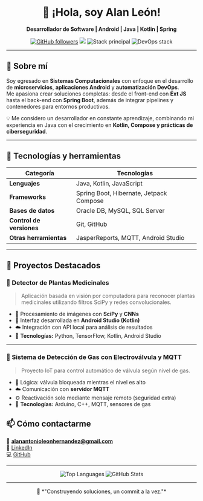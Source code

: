 <h1 align="center">👋 ¡Hola, soy Alan León!</h1>

<p align="center">
  <strong>Desarrollador de Software | Android | Java | Kotlin | Spring </strong>
</p>

<p align="center">
  <a href="https://github.com/aalanleoh"><img src="https://img.shields.io/github/followers/alanleon?style=social" alt="GitHub followers"></a>
  <a href="https://www.linkedin.com/in/alan-antonio-le%C3%B3n-hern%C3%A1ndez-0271962a3/"><img src="https://img.shields.io/badge/LinkedIn-Perfil-blue?logo=linkedin&logoColor=white"></a>
  <img src="https://img.shields.io/badge/Code-Java%20%7C%20Kotlin%20%7C%20Spring%20Boot%20%7C%20Ext%20JS-green?logo=code" alt="Stack principal">
  <img src="https://img.shields.io/badge/DevOps-Docker%20%7C%20AWS%20%7C%20JFrog%20%7C%20CI%2FCD-blueviolet?logo=githubactions" alt="DevOps stack">
</p>

---

## 🚀 Sobre mí

Soy egresado en **Sistemas Computacionales** con enfoque en el desarrollo de **microservicios**, **aplicaciones Android** y **automatización DevOps**.  
Me apasiona crear soluciones completas: desde el front-end con **Ext JS** hasta el back-end con **Spring Boot**, además de integrar pipelines y contenedores para entornos productivos.

💡 Me considero un desarrollador en constante aprendizaje, combinando mi experiencia en Java con el crecimiento en **Kotlin, Compose y prácticas de ciberseguridad**.

---

## 🧠 Tecnologías y herramientas

| Categoría | Tecnologías |
|------------|-------------|
| **Lenguajes** | Java, Kotlin, JavaScript |
| **Frameworks** | Spring Boot, Hibernate, Jetpack Compose |
| **Bases de datos** | Oracle DB, MySQL, SQL Server |
| **Control de versiones** | Git, GitHub |
| **Otras herramientas** | JasperReports, MQTT, Android Studio |

---

## 🧩 Proyectos Destacados

### 🌿 Detector de Plantas Medicinales
> Aplicación basada en visión por computadora para reconocer plantas medicinales utilizando filtros SciPy y redes convolucionales.

- 🔬 Procesamiento de imágenes con **SciPy** y **CNNs**
- 📱 Interfaz desarrollada en **Android Studio (Kotlin)**
- ☁️ Integración con API local para análisis de resultados  
- 🧾 **Tecnologías:** Python, TensorFlow, Kotlin, Android Studio

---


### 🧰 Sistema de Detección de Gas con Electroválvula y MQTT
> Proyecto IoT para control automático de válvula según nivel de gas.

- 🧠 Lógica: válvula bloqueada mientras el nivel es alto
- ☁️ Comunicación con **servidor MQTT**
- ⚙️ Reactivación solo mediante mensaje remoto (seguridad extra)
- 🧾 **Tecnologías:** Arduino, C++, MQTT, sensores de gas


## 📫 Cómo contactarme
📧 **alanantonioleonhernandez@gmail.com**  
💼 [LinkedIn](https://www.linkedin.com/in/alan-antonio-le%C3%B3n-hern%C3%A1ndez-0271962a3/)  
💻 [GitHub](https://github.com/aalanleoh)

---

<p align="center">
  <img src="https://github-readme-stats.vercel.app/api/top-langs/?username=alanleon&layout=compact&theme=github_dark&hide_border=true" alt="Top Languages"/>
  <img src="https://github-readme-stats.vercel.app/api?username=alanleon&show_icons=true&theme=github_dark&hide_border=true" alt="GitHub Stats"/>
</p>

---

<p align="center">
  💬 *"Construyendo soluciones, un commit a la vez."*
</p>
